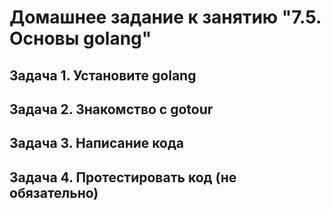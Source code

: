 # Домашнее задание к занятию "7.5. Основы golang"

## Задача 1. Установите golang

## Задача 2. Знакомство с gotour

## Задача 3. Написание кода

## Задача 4. Протестировать код (не обязательно)

